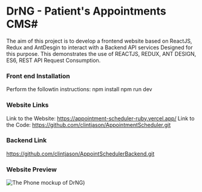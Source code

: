 # DrNG - Patient's Appointments CMS#

The aim of this project is to develop a frontend website based on ReactJS, Redux and AntDesgin to interact with a Backend API services Designed for this purpose.
This demonstrates the use of REACTJS, REDUX, ANT DESIGN, ES6, REST API Request Consumption.

### Front end Installation ###
Perform the followtin instructions:
npm install
npm run dev

### Website Links ###
Link to the Website: https://appointment-scheduler-ruby.vercel.app/
Link to the Code: https://github.com/clintjason/AppointmentScheduler.git

### Backend Link ### 
https://github.com/clintjason/AppointSchedulerBackend.git

### Website Preview
![The Phone mockup of DrNG](https://github.com/clintjason/kanap/blob/main/images/DrNg.png?raw=true))